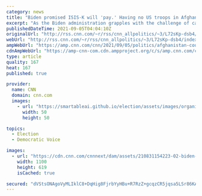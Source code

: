 ```yaml
---
category: news
title: "Biden promised ISIS-K will 'pay.' Having no US troops in Afghanistan makes that harder"
excerpt: "As the Biden administration grapples with the challenge of carrying out counterterrorism missions in Afghanistan without US boots on the ground, CNN has learned new details about last Sunday's drone strike on suspected ISIS-K fighters in Kabul that some officials say provide insight into the obstacles"
publishedDateTime: 2021-09-05T04:04:10Z
originalUrl: "http://rss.cnn.com/~r/rss/cnn_allpolitics/~3/L72sKp-dsb4/index.html"
webUrl: "http://rss.cnn.com/~r/rss/cnn_allpolitics/~3/L72sKp-dsb4/index.html"
ampWebUrl: "https://amp.cnn.com/cnn/2021/09/05/politics/afghanistan-counterterrorism-challenges/index.html"
cdnAmpWebUrl: "https://amp-cnn-com.cdn.ampproject.org/c/s/amp.cnn.com/cnn/2021/09/05/politics/afghanistan-counterterrorism-challenges/index.html"
type: article
quality: 167
heat: 167
published: true

provider:
  name: CNN
  domain: cnn.com
  images:
    - url: "https://smartableai.github.io/election/assets/images/organizations/cnn.com-50x50.jpg"
      width: 50
      height: 50

topics:
  - Election
  - Democratic Voice

images:
  - url: "https://cdn.cnn.com/cnnnext/dam/assets/210831154223-02-biden-afghanistan-presser-0831-super-tease.jpg"
    width: 1100
    height: 619
    isCached: true

secured: "dVStsONAgoVyMLIklC8+DqHig8FjrbYyHBu+R7RzZ+gcqzCR5jqsa5LSr86KAGzscR1tLDdBFou1H+UnHbXloq2G76IsXxG+o5FG6Ha0V6bOaU2iJ7H+cZXy4vJh0IIoWvKknmQHDDJ9bF78PZ6YseHuFWAgZZWjPcSSe/CInQXPX7P2yv1q++Kf+sPVJrYjQo5eHKgjkKJp9p6xPdXSYxuhsaQ3bsgJ/4xf8EPJCNrk9mjsl3T6Nw83IqsMzbxa+V+D900Ix2uQgOIhzsyJg05LB/1Q+Hp5YC0z5ExNhPy+NONvIv43FxXAVoA+/65UrCY7cJ/az4ISK+O6sL5tVwhSEmMUeQbL8at/0wYz6Y8=;Z5nE0383PU4H6vfhfVCxyA=="
---
```


